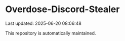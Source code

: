 # Overdose-Discord-Stealer

Last updated: 2025-06-20 08:06:48

This repository is automatically maintained.
